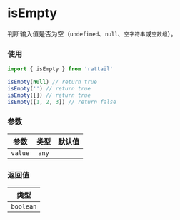 # isEmpty

判断输入值是否为空（`undefined`、`null`、`空字符串`或`空数组`）。

### 使用

```ts
import { isEmpty } from 'rattail'

isEmpty(null) // return true
isEmpty('') // return true
isEmpty([]) // return true
isEmpty([1, 2, 3]) // return false
```

### 参数

| 参数    | 类型  | 默认值 |
| ------- | :---: | -----: |
| `value` | `any` |        |

### 返回值

|   类型    |
| :-------: |
| `boolean` |
